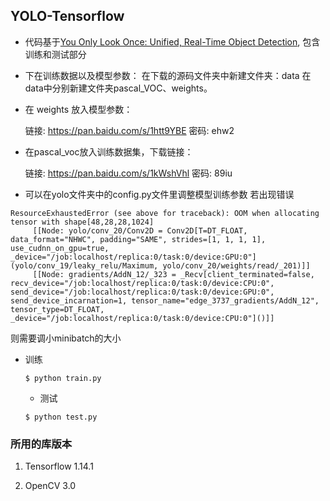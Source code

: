 ## YOLO-Tensorflow

* 代码基于[You Only Look Once: Unified, Real-Time Object Detection](https://arxiv.org/pdf/1506.02640.pdf), 包含训练和测试部分 

* 下在训练数据以及模型参数：
在下载的源码文件夹中新建文件夹：data
在data中分别新建文件夹pascal_VOC、weights。

* 在 weights 放入模型参数：

    链接: https://pan.baidu.com/s/1htt9YBE 密码: ehw2


* 在pascal_voc放入训练数据集，下载链接：

    链接: https://pan.baidu.com/s/1kWshVhl 密码: 89iu


* 可以在yolo文件夹中的config.py文件里调整模型训练参数
若出现错误

```
ResourceExhaustedError (see above for traceback): OOM when allocating tensor with shape[48,28,28,1024]
	 [[Node: yolo/conv_20/Conv2D = Conv2D[T=DT_FLOAT, data_format="NHWC", padding="SAME", strides=[1, 1, 1, 1], use_cudnn_on_gpu=true, _device="/job:localhost/replica:0/task:0/device:GPU:0"](yolo/conv_19/leaky_relu/Maximum, yolo/conv_20/weights/read/_201)]]
	 [[Node: gradients/AddN_12/_323 = _Recv[client_terminated=false, recv_device="/job:localhost/replica:0/task:0/device:CPU:0", send_device="/job:localhost/replica:0/task:0/device:GPU:0", send_device_incarnation=1, tensor_name="edge_3737_gradients/AddN_12", tensor_type=DT_FLOAT, _device="/job:localhost/replica:0/task:0/device:CPU:0"]()]]
```
则需要调小minibatch的大小


* 训练
	```Shell
	$ python train.py
	```

	* 测试
	```Shell
	$ python test.py
	```

### 所用的库版本
1. Tensorflow 1.14.1

2. OpenCV 3.0
